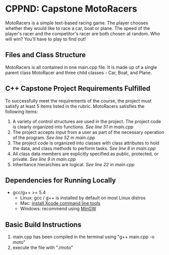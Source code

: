 # CPPND: Capstone MotoRacers

MotoRacers is a simple text-based racing game. The player chooses whether they would like to race a car, boat or plane.
The speed of the player's racer and the competitor's racer are both chosen at random.
Who will win? You'll have to play to find out!

## Files and Class Structure
MotoRacers is all contained in one main.cpp file. It is made up of a single parent class MotoRacer and three child classes - Car, Boat, and Plane. 

## C++ Capstone Project Requirements Fulfilled
To successfully meet the requirements of the course, the project must satisfy at least 5 items listed in the rubric. 
MotoRacers satisfies the following items:
1. A variety of control structures are used in the project. The project code is clearly organized into functions. _See line 51 in main.cpp_
2. The project accepts input from a user as part of the necessary operation of the program. _See line 52 in main.cpp_
3. The project code is organized into classes with class attributes to hold the data, and class methods to perform tasks. _See line 8 in main.cpp_
4. All class data members are explicitly specified as public, protected, or private. _See line 9 in main.cpp_
5. Inheritance hierarchies are logical. _See line 22 in main.cpp_



## Dependencies for Running Locally
* gcc/g++ >= 5.4
  * Linux: gcc / g++ is installed by default on most Linux distros
  * Mac: [install Xcode command line tools](https://developer.apple.com/xcode/features/)
  * Windows: recommend using [MinGW](http://www.mingw.org/)

## Basic Build Instructions

1. main.cpp has been compiled in the terminal using "g++ main.cpp -o moto"
2. execute the file with "./moto"
